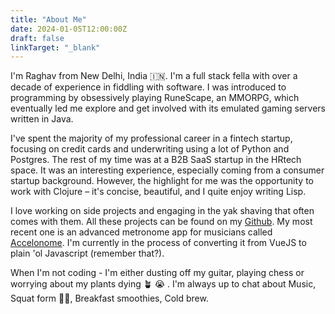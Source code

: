 ```yaml
---
title: "About Me"
date: 2024-01-05T12:00:00Z
draft: false
linkTarget: "_blank"
---
```


I'm Raghav from New Delhi, India :india:. I'm a full stack fella with over a decade of experience in fiddling with software. I was introduced to programming by obsessively
playing RuneScape, an MMORPG, which eventually led me explore and get involved with its emulated gaming servers written in Java.

I've spent the majority of my professional career in a fintech startup, focusing on credit cards and underwriting using a lot of Python and Postgres. The rest of my time was at a B2B SaaS startup in the HRtech space. It was an interesting experience, especially coming from a consumer startup background. However, the highlight for me was the opportunity to work with Clojure – it's concise, beautiful, and I quite enjoy writing Lisp.

I love working on side projects and engaging in the yak shaving that often comes with them. All these projects can be found on my [Github](https://github.com/raghavio). My most recent one is an advanced metronome app for musicians called [Accelonome](https://accelonome.com). I'm currently in the process of converting it from VueJS to plain 'ol Javascript (remember that?).

When I'm not coding - I'm either dusting off my guitar, playing chess or worrying about my plants dying :potted_plant: :sob: . I'm always up to chat about Music, Squat form :weight_lifting_man:, Breakfast smoothies, Cold brew.


<!-- Add more content as needed -->

